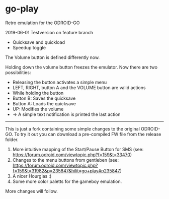 # go-play
Retro emulation for the ODROID-GO

2019-06-01 Testversion on feature branch

- Quicksave and quickload
- Speedup toggle

The Volume button is defined differently now.

Holding down the volume button freezes the emulator. Now there are two possibilities:

- Releasing the button activates a simple menu
 - LEFT, RIGHT, button A and the VOLUME button are valid actions
- While holding the button
 - Button B: Saves the quicksave
 - Button A: Loads the quicksave
 - UP: Modifies the volume
 - -> A simple text notification is printed the last action

------

This is just a fork containing some simple changes to the original ODROID-GO.
To try it out you can download a pre-compiled FW file from the release folder.

1. More intuitive mapping of the Start/Pause Button for SMS (see: https://forum.odroid.com/viewtopic.php?f=159&t=33470)
2. Changes to the menu buttons from gentleben (see: https://forum.odroid.com/viewtopic.php?f=159&t=31982&p=235847&hilit=go+play#p235847)
3. A nicer Hourglas :)
4. Some more color paletts for the gameboy emulation.

More changes will follow.
